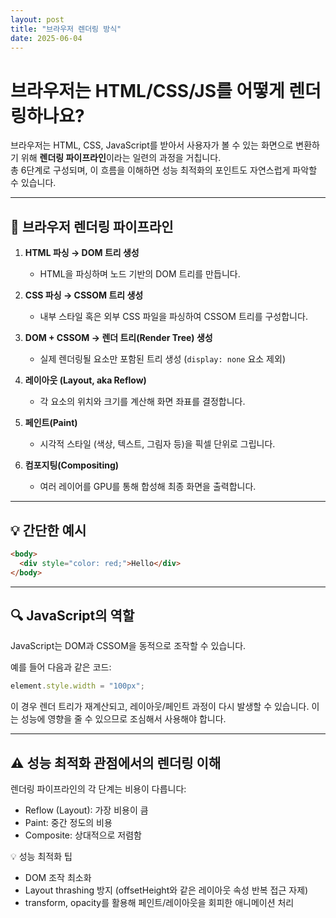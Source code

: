 ```yaml
---
layout: post
title: "브라우저 렌더링 방식"
date: 2025-06-04
---
```


# 브라우저는 HTML/CSS/JS를 어떻게 렌더링하나요?

브라우저는 HTML, CSS, JavaScript를 받아서 사용자가 볼 수 있는 화면으로 변환하기 위해 **렌더링 파이프라인**이라는 일련의 과정을 거칩니다.  
총 6단계로 구성되며, 이 흐름을 이해하면 성능 최적화의 포인트도 자연스럽게 파악할 수 있습니다.

---

## 🧩 브라우저 렌더링 파이프라인

1. **HTML 파싱 → DOM 트리 생성**

   - HTML을 파싱하며 노드 기반의 DOM 트리를 만듭니다.

2. **CSS 파싱 → CSSOM 트리 생성**

   - 내부 스타일 혹은 외부 CSS 파일을 파싱하여 CSSOM 트리를 구성합니다.

3. **DOM + CSSOM → 렌더 트리(Render Tree) 생성**

   - 실제 렌더링될 요소만 포함된 트리 생성 (`display: none` 요소 제외)

4. **레이아웃 (Layout, aka Reflow)**

   - 각 요소의 위치와 크기를 계산해 화면 좌표를 결정합니다.

5. **페인트(Paint)**

   - 시각적 스타일 (색상, 텍스트, 그림자 등)을 픽셀 단위로 그립니다.

6. **컴포지팅(Compositing)**
   - 여러 레이어를 GPU를 통해 합성해 최종 화면을 출력합니다.

---

## 💡 간단한 예시

```html
<body>
  <div style="color: red;">Hello</div>
</body>
```

---

## 🔍 JavaScript의 역할

JavaScript는 DOM과 CSSOM을 동적으로 조작할 수 있습니다.

예를 들어 다음과 같은 코드:

```javascript
element.style.width = "100px";
```

이 경우 렌더 트리가 재계산되고, 레이아웃/페인트 과정이 다시 발생할 수 있습니다.
이는 성능에 영향을 줄 수 있으므로 조심해서 사용해야 합니다.

---

## ⚠️ 성능 최적화 관점에서의 렌더링 이해

렌더링 파이프라인의 각 단계는 비용이 다릅니다:

- Reflow (Layout): 가장 비용이 큼
- Paint: 중간 정도의 비용
- Composite: 상대적으로 저렴함

💡 성능 최적화 팁

- DOM 조작 최소화
- Layout thrashing 방지 (offsetHeight와 같은 레이아웃 속성 반복 접근 자제)
- transform, opacity를 활용해 페인트/레이아웃을 회피한 애니메이션 처리
